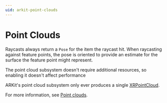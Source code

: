 ```yaml
---
uid: arkit-point-clouds
---
```

# Point Clouds

Raycasts always return a `Pose` for the item the raycast hit. When raycasting against feature points, the pose is oriented to provide an estimate for the surface the feature point might represent.

The point cloud subsystem doesn't require additional resources, so enabling it doesn't affect performance

ARKit's point cloud subsystem only ever produces a single [XRPointCloud](xref:UnityEngine.XR.ARSubsystems.XRPointCloud).

For more information, see [Point clouds](xref:arfoundation-point-clouds).
